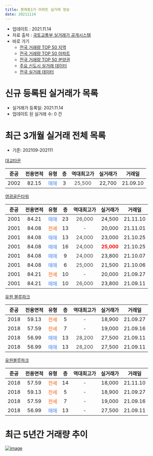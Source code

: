 ```yaml
---
title: 봉래동1가 아파트 실거래 정보
date: 20211114
---
```


* 업데이트 : 2021.11.14
* 자료 출처 : [국토교통부 실거래가 공개시스템](http://rt.molit.go.kr)
* 바로 가기
    * [전국 거래량 TOP 50 지역](https://apt-info.github.io/apt-trade-info/tr)
    * [전국 거래량 TOP 50 아파트](https://apt-info.github.io/apt-trade-info/ta)
    * [전국 거래량 TOP 50 분양권](https://apt-info.github.io/apt-trade-info/tb)
    * [주요 신도시 실거래 데이터](https://apt-info.github.io/apt-trade-info/newtown)
    * [전국 실거래 데이터](https://apt-info.github.io/apt-trade-info/all)



<script async src="https://pagead2.googlesyndication.com/pagead/js/adsbygoogle.js"></script>
<!-- 기본광고 -->
<ins class="adsbygoogle"
     style="display:block"
     data-ad-client="ca-pub-1142216861245946"
     data-ad-slot="4805727019"
     data-ad-format="auto"
     data-full-width-responsive="true"></ins>
<script>
     (adsbygoogle = window.adsbygoogle || []).push({});
</script>


# 신규 등록된 실거래가 목록

* 실거래가 등록일: 2021.11.14
* 업데이트 된 실거래 수: 0 건




<script async src="https://pagead2.googlesyndication.com/pagead/js/adsbygoogle.js"></script>
<!-- 기본광고 -->
<ins class="adsbygoogle"
     style="display:block"
     data-ad-client="ca-pub-1142216861245946"
     data-ad-slot="4805727019"
     data-ad-format="auto"
     data-full-width-responsive="true"></ins>
<script>
     (adsbygoogle = window.adsbygoogle || []).push({});
</script>


# 최근 3개월 실거래 전체 목록
* 기준: 202109-202111


[대교타운](https://search.naver.com/search.naver?query=%EB%8C%80%EA%B5%90%ED%83%80%EC%9A%B4)

|준공|전용면적|유형|층|역대최고가|실거래가|거래일|
|:---:|:---:|:---:|:---:|:---:|:---:|:---:|
|2002|82.15|<span style="color:#4285F3">매매</span>|3|<span style="color:#444444">25,500</span>|22,700|21.09.10|

[영광골든타워](https://search.naver.com/search.naver?query=%EC%98%81%EA%B4%91%EA%B3%A8%EB%93%A0%ED%83%80%EC%9B%8C)

|준공|전용면적|유형|층|역대최고가|실거래가|거래일|
|:---:|:---:|:---:|:---:|:---:|:---:|:---:|
|2001|84.21|<span style="color:#4285F3">매매</span>|23|<span style="color:#444444">26,000</span>|24,500|21.11.10|
|2001|84.08|<span style="color:#FF5A00">전세</span>|13|<span style="color:#444444">-</span>|20,000|21.11.01|
|2001|84.08|<span style="color:#4285F3">매매</span>|13|<span style="color:#444444">24,000</span>|23,000|21.10.25|
|2001|84.08|<span style="color:#4285F3">매매</span>|16|<span style="color:#444444">24,000</span>|<b><span style="color:#FF0000">25,000</span></b>|21.10.25|
|2001|84.08|<span style="color:#4285F3">매매</span>|9|<span style="color:#444444">24,000</span>|23,800|21.10.07|
|2001|84.08|<span style="color:#4285F3">매매</span>|6|<span style="color:#444444">25,000</span>|21,500|21.10.06|
|2001|84.21|<span style="color:#FF5A00">전세</span>|10|<span style="color:#444444">-</span>|20,000|21.09.27|
|2001|84.21|<span style="color:#4285F3">매매</span>|10|<span style="color:#444444">26,000</span>|23,800|21.09.11|

[유원 블루파크](https://search.naver.com/search.naver?query=%EC%9C%A0%EC%9B%90+%EB%B8%94%EB%A3%A8%ED%8C%8C%ED%81%AC)

|준공|전용면적|유형|층|역대최고가|실거래가|거래일|
|:---:|:---:|:---:|:---:|:---:|:---:|:---:|
|2018|59.13|<span style="color:#FF5A00">전세</span>|5|<span style="color:#444444">-</span>|18,900|21.09.27|
|2018|57.59|<span style="color:#FF5A00">전세</span>|7|<span style="color:#444444">-</span>|19,000|21.09.16|
|2018|56.99|<span style="color:#4285F3">매매</span>|13|<span style="color:#444444">28,200</span>|27,500|21.09.11|
|2018|56.99|<span style="color:#4285F3">매매</span>|13|<span style="color:#444444">28,200</span>|27,500|21.09.11|

[유원블루파크](https://search.naver.com/search.naver?query=%EC%9C%A0%EC%9B%90%EB%B8%94%EB%A3%A8%ED%8C%8C%ED%81%AC)

|준공|전용면적|유형|층|역대최고가|실거래가|거래일|
|:---:|:---:|:---:|:---:|:---:|:---:|:---:|
|2018|57.59|<span style="color:#FF5A00">전세</span>|14|<span style="color:#444444">-</span>|18,000|21.11.10|
|2018|59.13|<span style="color:#FF5A00">전세</span>|5|<span style="color:#444444">-</span>|18,900|21.09.27|
|2018|57.59|<span style="color:#FF5A00">전세</span>|7|<span style="color:#444444">-</span>|19,000|21.09.16|
|2018|56.99|<span style="color:#4285F3">매매</span>|13|<span style="color:#444444">-</span>|27,500|21.09.11|



<script async src="https://pagead2.googlesyndication.com/pagead/js/adsbygoogle.js"></script>
<!-- 기본광고 -->
<ins class="adsbygoogle"
     style="display:block"
     data-ad-client="ca-pub-1142216861245946"
     data-ad-slot="4805727019"
     data-ad-format="auto"
     data-full-width-responsive="true"></ins>
<script>
     (adsbygoogle = window.adsbygoogle || []).push({});
</script>


# 최근 5년간 거래량 추이


<div style="width:100%;">
    <canvas id="deal_progress" height="200"></canvas>
</div>

<script>
new Chart(document.getElementById("deal_progress"), {
    type: 'line',
    data: {
        labels: ['16.02','16.03','16.04','16.05','16.07','16.08','16.09','16.10','16.11','16.12','17.01','17.02','17.03','17.04','17.05','17.06','17.07','17.08','17.11','18.01','18.02','18.04','18.05','18.06','18.07','18.08','18.09','18.10','18.11','18.12','19.01','19.02','19.03','19.04','19.05','19.07','19.08','19.09','19.10','19.11','20.01','20.02','20.03','20.04','20.05','20.06','20.07','20.08','20.09','20.10','20.11','20.12','21.01','21.02','21.03','21.04','21.05','21.06','21.07','21.08','21.09','21.10','21.11'],
        datasets: [{
            label: '매매/분양권',
            data: [2,0,1,1,2,1,2,1,1,1,1,1,0,1,0,1,0,1,1,0,2,0,8,1,0,0,1,2,0,0,2,2,1,2,1,10,0,0,3,1,2,2,1,4,6,3,4,4,2,1,0,4,2,0,3,2,0,2,3,3,5,4,1],
            borderColor: "rgba(66, 133, 243, 1)",
            backgroundColor: "rgba(66, 133, 243, 0.05)",
            borderWidth: 1,
            pointRadius: 0,
            fill: false,
            lineTension: 0
        },{
            label: '전/월세',
            data: [0,1,0,1,0,0,0,0,0,0,0,0,1,0,2,0,2,0,0,1,0,1,2,2,7,1,1,1,1,2,1,2,0,0,0,0,2,3,1,1,1,1,1,0,1,1,2,0,0,1,1,1,1,1,0,0,1,2,0,2,5,0,2],
            borderColor: "rgba(255, 90, 0, 1)",
            backgroundColor: "rgba(255, 90, 0, 0.05)",
            borderWidth: 1,
            pointRadius: 0,
            fill: false,
            lineTension: 0
        },{
            label: '합계',
            data: [2,1,1,2,2,1,2,1,1,1,1,1,1,1,2,1,2,1,1,1,2,1,10,3,7,1,2,3,1,2,3,4,1,2,1,10,2,3,4,2,3,3,2,4,7,4,6,4,2,2,1,5,3,1,3,2,1,4,3,5,10,4,3],
            borderColor: "rgba(0, 0, 0, 1)",
            backgroundColor: "rgba(0, 0, 0, 0.03)",
            borderWidth: 0.1,
            pointRadius: 0,
            fill: true,
            lineTension: 0
        }
        ]
    },
    options: {
        responsive: true,
        title: {
            display: false
        },
        tooltips: {
            mode: 'index',
            intersect: false
        },
        hover: {
            mode: 'nearest',
            intersect: true
        },
        scales: {
            xAxes: [{
                display: true,
                scaleLabel: {
                    display: true,
                    labelString: '년/월'
                }
            }],
            yAxes: [{
                display: true,
                ticks: {
                    suggestedMin: 0,
                },
                scaleLabel: {
                    display: true,
                    labelString: '실거래 수'
                }
            }]
        }
    }
});

</script>


[![image](https://apt-info.github.io/images/2020-01-03-apt-trade-info/1024x500.png)](https://play.google.com/store/apps/details?id=com.aptinfo.apttradeinfo)

